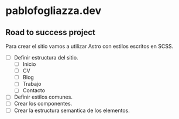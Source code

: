 # pablofogliazza.dev

## Road to success project

Para crear el sitio vamos a utilizar Astro con estilos escritos en SCSS.

- [ ] Definir estructura del sitio.
  - [ ] Inicio
  - [ ] CV
  - [ ] Blog
  - [ ] Trabajo
  - [ ] Contacto
- [ ] Definir estilos comunes.
- [ ] Crear los componentes.
- [ ] Crear la estructura semantica de los elementos.
